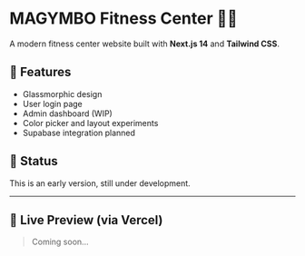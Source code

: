 # MAGYMBO Fitness Center 🏋️‍♀️

A modern fitness center website built with **Next.js 14** and **Tailwind CSS**.

## 🌟 Features
- Glassmorphic design
- User login page
- Admin dashboard (WIP)
- Color picker and layout experiments
- Supabase integration planned

## 🚧 Status
This is an early version, still under development.

---

## 🔗 Live Preview (via Vercel)
> Coming soon…

